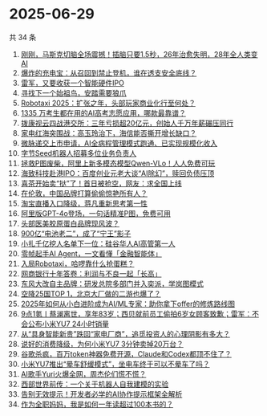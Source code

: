 # 2025-06-29

共 34 条

<!-- BEGIN 36KR -->
<!-- 最后更新时间 2025-06-29 08:54:08 +0800 -->
1. [刚刚，马斯克切脑全场震撼！插脑只要1.5秒，26年治愈失明，28年全人类变AI](https://36kr.com/p/3355824849324039)
1. [爆炸的充电宝：从召回到禁止登机，谁在透支安全底线？](https://36kr.com/p/3354776326772865)
1. [雷军，又要收获一个智能硬件IPO](https://36kr.com/p/3354745960679426)
1. [寻找下一个始祖鸟，安踏需要狼爪](https://36kr.com/p/3354807469147907)
1. [Robotaxi 2025：扩张之年，头部玩家商业化行至何处？](https://36kr.com/p/3355681837745925)
1. [1335 万考生都在用的AI高考志愿应用，哪款最靠谱？](https://36kr.com/p/3354871626417927)
1. [拨康视云四战港交所：三年亏损超20亿元，创始人千万年薪碾压同行](https://36kr.com/p/3354737851177097)
1. [家电红海突围战：高玉玲治下，海信能否撕开增长缺口？](https://36kr.com/p/3354797625170311)
1. [微脉递交上市申请，AI全病程管理模式跑通、已实现规模化收入](https://36kr.com/p/3355400170702596)
1. [字节Seed机器人招募多位业务负责人](https://36kr.com/p/3354929269540872)
1. [拯救P图废柴，阿里上新多模态模型Qwen-VLo！人人免费可玩](https://36kr.com/p/3355674845104132)
1. [海致科技赴港IPO：百度创业元老大谈“AI除幻”，赎回负债压顶](https://36kr.com/p/3354967454177417)
1. [喜茶开始卖“挞”了！首日被抢空，网友：求全国上线](https://36kr.com/p/3355480365958920)
1. [在伦敦，中国品牌打算偷偷惊艳所有人？](https://36kr.com/p/3355512592877316)
1. [淘宝直播入口降级，蒋凡重新思考第一性](https://36kr.com/p/3355488135251976)
1. [阿里版GPT-4o登场，一句话精准P图，免费可用](https://36kr.com/p/3355376004204291)
1. [头部医美胶原蛋白品牌现风波？](https://36kr.com/p/3355337829680899)
1. [900亿“电池老二”，成了“宁王”影子](https://36kr.com/p/3354717836150786)
1. [小扎千亿挖人名单下一位：硅谷华人AI高管第一人](https://36kr.com/p/3355674623100677)
1. [零帧起手AI Agent，一文看懂「金融智能体」](https://36kr.com/p/3355464281622531)
1. [入局Robotaxi，哈啰靠什么抢蛋糕？](https://36kr.com/p/3354715383564036)
1. [网商银行十年答卷：利润与不良一起「长高」](https://36kr.com/p/3354792029308930)
1. [东风大改自主品牌：研发总院多部门并入奕派，学岚图模式](https://36kr.com/p/3355449207494793)
1. [空降25国TOP 1，北京大厂做的二游也爆了？](https://36kr.com/p/3354743200925448)
1. [2025年如何从小白进阶成为AI/ML专家：助你拿下offer的修炼路线图](https://36kr.com/p/3320462537484547)
1. [9点1氪丨蔡澜离世，享年83岁；西贝就前员工偷拍6岁女顾客致歉；雷军：不会公布小米YU7 24小时销量](https://36kr.com/p/3354876874360841)
1. [从“具身智能新贵”跌回“家电厂商”，追觅投资人的心理阴影有多大？](https://36kr.com/p/3354838056999043)
1. [说好的消费降级，为何小米YU7 3分钟卖掉20万台？](https://36kr.com/p/3354619269236738)
1. [谷歌杀疯，百万token神器免费开源，Claude和Codex都顶不住了？](https://36kr.com/p/3354371057939073)
1. [小米YU7推出“晕车舒缓模式”，坐电车终于可以不晕车了吗？](https://36kr.com/p/3354473570611845)
1. [AI歌手Yuri火爆全网，周杰伦们慌不慌？](https://36kr.com/p/3354851386853128)
1. [西部世界前传：一个关于机器人自我建模的实验](https://36kr.com/p/3354371400587655)
1. [告别无效提示！开发者必学的AI协作提示框架全解析](https://36kr.com/p/3324672256960770)
1. [作为全职妈妈，我是如何一年读超过100本书的？](https://36kr.com/p/3317383050848770)
<!-- END 36KR -->